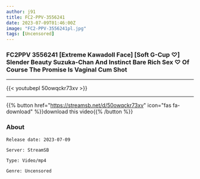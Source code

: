 ```yaml
---
author: j91
title: FC2-PPV-3556241
date: 2023-07-09T01:46:00Z
image: "FC2-PPV-3556241pl.jpg"
tags: [Uncensored]
---
```


### FC2PPV 3556241 [Extreme Kawadoll Face] [Soft G-Cup ♡] Slender Beauty Suzuka-Chan And Instinct Bare Rich Sex ♡ Of Course The Promise Is Vaginal Cum Shot
___

{{< youtubepl 50owqckr73xv >}}
___

{{% button href="https://streamsb.net/d/50owqckr73xv" icon="fas fa-download" %}}download this video{{% /button %}}
### About

`Release date: 2023-07-09`

`Server: StreamSB`

`Type: Video/mp4`

`Genre:	Uncensored`
